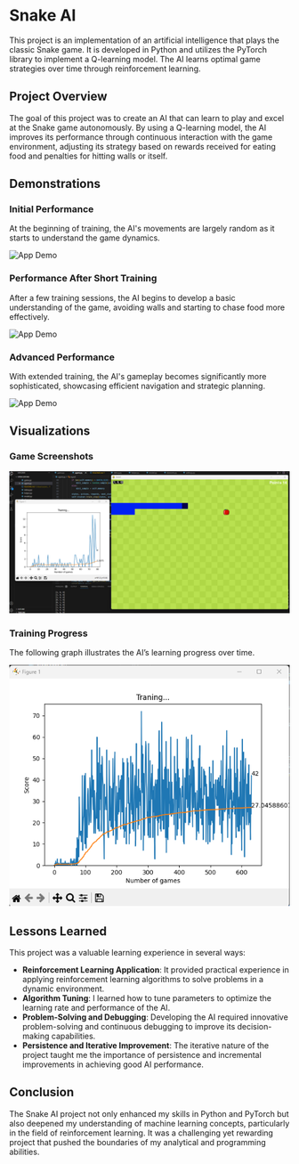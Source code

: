 # Snake AI

This project is an implementation of an artificial intelligence that plays the classic Snake game. It is developed in Python and utilizes the PyTorch library to implement a Q-learning model. The AI learns optimal game strategies over time through reinforcement learning.

## Project Overview

The goal of this project was to create an AI that can learn to play and excel at the Snake game autonomously. By using a Q-learning model, the AI improves its performance through continuous interaction with the game environment, adjusting its strategy based on rewards received for eating food and penalties for hitting walls or itself.

## Demonstrations

### Initial Performance

At the beginning of training, the AI's movements are largely random as it starts to understand the game dynamics.

![App Demo](https://github.com/Simon125q/snake_AI/blob/main/other/vid_01.gif)

### Performance After Short Training

After a few training sessions, the AI begins to develop a basic understanding of the game, avoiding walls and starting to chase food more effectively.

![App Demo](https://github.com/Simon125q/snake_AI/blob/main/other/vid_02.gif)

### Advanced Performance

With extended training, the AI's gameplay becomes significantly more sophisticated, showcasing efficient navigation and strategic planning.

![App Demo](https://github.com/Simon125q/snake_AI/blob/main/other/vid_03.gif)

## Visualizations

### Game Screenshots

![App Screenshot](https://github.com/Simon125q/snake_AI/blob/main/other/scr_01.png)

### Training Progress

The following graph illustrates the AI’s learning progress over time.


![App Screenshot](https://github.com/Simon125q/snake_AI/blob/main/other/scr_02.png)

## Lessons Learned

This project was a valuable learning experience in several ways:
- **Reinforcement Learning Application**: It provided practical experience in applying reinforcement learning algorithms to solve problems in a dynamic environment.
- **Algorithm Tuning**: I learned how to tune parameters to optimize the learning rate and performance of the AI.
- **Problem-Solving and Debugging**: Developing the AI required innovative problem-solving and continuous debugging to improve its decision-making capabilities.
- **Persistence and Iterative Improvement**: The iterative nature of the project taught me the importance of persistence and incremental improvements in achieving good AI performance.

## Conclusion

The Snake AI project not only enhanced my skills in Python and PyTorch but also deepened my understanding of machine learning concepts, particularly in the field of reinforcement learning. It was a challenging yet rewarding project that pushed the boundaries of my analytical and programming abilities.
